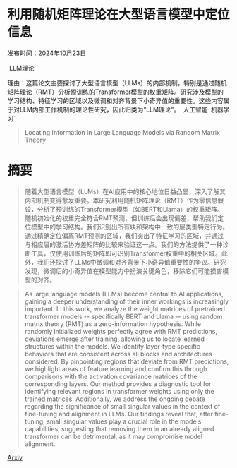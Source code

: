 # 利用随机矩阵理论在大型语言模型中定位信息

发布时间：2024年10月23日

`LLM理论

理由：这篇论文主要探讨了大型语言模型（LLMs）的内部机制，特别是通过随机矩阵理论（RMT）分析预训练的Transformer模型的权重矩阵。研究涉及模型的学习结构、特征学习的区域以及微调和对齐背景下小奇异值的重要性。这些内容属于对LLM内部工作机制的理论性研究，因此归类为“LLM理论”。` `人工智能` `机器学习`

> Locating Information in Large Language Models via Random Matrix Theory

# 摘要

> 随着大型语言模型（LLMs）在AI应用中的核心地位日益凸显，深入了解其内部机制变得愈发重要。本研究利用随机矩阵理论（RMT）作为零信息假设，分析了预训练的Transformer模型（如BERT和Llama）的权重矩阵。随机初始化的权重完全符合RMT预测，但训练后会出现偏差，帮助我们定位模型中的学习结构。我们识别出所有块和架构中一致的层类型特定行为。通过精确定位偏离RMT预测的区域，我们突出了特征学习的区域，并通过与相应层的激活协方差矩阵的比较来验证这一点。我们的方法提供了一种诊断工具，仅使用训练后的矩阵即可识别Transformer权重中的相关区域。此外，我们还探讨了LLMs中微调和对齐背景下小奇异值重要性的争议。研究发现，微调后的小奇异值在模型能力中扮演关键角色，移除它们可能损害模型的对齐。

> As large language models (LLMs) become central to AI applications, gaining a deeper understanding of their inner workings is increasingly important. In this work, we analyze the weight matrices of pretrained transformer models -- specifically BERT and Llama -- using random matrix theory (RMT) as a zero-information hypothesis. While randomly initialized weights perfectly agree with RMT predictions, deviations emerge after training, allowing us to locate learned structures within the models. We identify layer-type specific behaviors that are consistent across all blocks and architectures considered. By pinpointing regions that deviate from RMT predictions, we highlight areas of feature learning and confirm this through comparisons with the activation covariance matrices of the corresponding layers. Our method provides a diagnostic tool for identifying relevant regions in transformer weights using only the trained matrices. Additionally, we address the ongoing debate regarding the significance of small singular values in the context of fine-tuning and alignment in LLMs. Our findings reveal that, after fine-tuning, small singular values play a crucial role in the models' capabilities, suggesting that removing them in an already aligned transformer can be detrimental, as it may compromise model alignment.

[Arxiv](https://arxiv.org/abs/2410.17770)